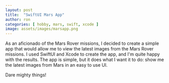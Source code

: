 ```yaml
---
layout: post
title:  "SwiftUI Mars App"
author: ron
categories: [ hobby, mars, swift, xcode ]
image: assets/images/marsapp.png
---
```


As an aficionado of the Mars Rover missions, I decided to create a simple app that would allow me to view the latest images from the Mars Rover missions. I used SwiftUI and Xcode to create the app, and I'm quite happy with the results. The app is simple, but it does what I want it to do: show me the latest images from Mars in an easy to use UI.

Dare mighty things!

